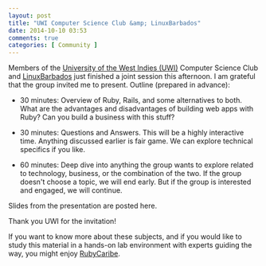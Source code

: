 ```yaml
---
layout: post
title: "UWI Computer Science Club &amp; LinuxBarbados"
date: 2014-10-10 03:53
comments: true
categories: [ Community ]
---
```

Members of the [University of the West Indies (UWI)](http://cavehill.uwi.edu/) Computer Science Club and [LinuxBarbados](http://linuxbarbados.org) just finished a joint session this afternoon. I am grateful that the group invited me to present. Outline (prepared in advance):

* 30 minutes: Overview of Ruby, Rails, and some alternatives to both. What are the advantages and disadvantages of building web apps with Ruby? Can you build a business with this stuff?

* 30 minutes: Questions and Answers. This will be a highly interactive time. Anything discussed earlier is fair game. We can explore technical specifics if you like.

* 60 minutes: Deep dive into anything the group wants to explore related to technology, business, or the combination of the two. If the group doesn't choose a topic, we will end early. But if the group is interested and engaged, we will continue.
<!--more-->
Slides from the presentation are posted here.

<center><script async class="speakerdeck-embed" data-id="ba46e5b032a001322feb4edc433df659" data-ratio="1.77777777777778" src="//speakerdeck.com/assets/embed.js"></script></center>

Thank you UWI for the invitation!

If you want to know more about these subjects, and if you would like to study this material in a hands-on lab environment with experts guiding the way, you might enjoy <a href="http://rubycaribe.com">RubyCaribe</a>.
